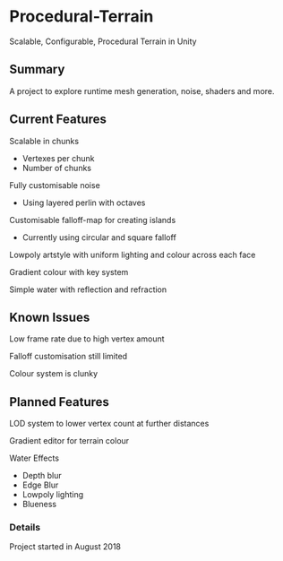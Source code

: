 # Procedural-Terrain
Scalable, Configurable, Procedural Terrain in Unity

## Summary
A project to explore runtime mesh generation, noise, shaders and more.

## Current Features
Scalable in chunks
- Vertexes per chunk
- Number of chunks
  
Fully customisable noise
- Using layered perlin with octaves
 
Customisable falloff-map for creating islands
- Currently using circular and square falloff

Lowpoly artstyle with uniform lighting and colour across each face
  
Gradient colour with key system

Simple water with reflection and refraction

## Known Issues
Low frame rate due to high vertex amount

Falloff customisation still limited

Colour system is clunky

## Planned Features
LOD system to lower vertex count at further distances

Gradient editor for terrain colour

Water Effects
- Depth blur
- Edge Blur
- Lowpoly lighting
- Blueness

### Details
Project started in August 2018
